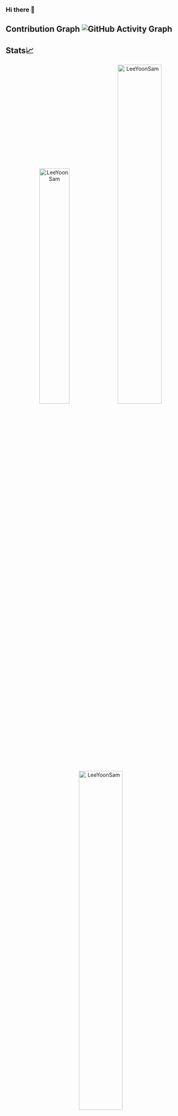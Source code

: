 ### Hi there 👋

## Contribution Graph ![GitHub Activity Graph](https://activity-graph.herokuapp.com/graph?username=LeeYoonSam&theme=dracula&hide_border=true)

## Stats📈

<p align="center">
<img width="40%" src="https://github-readme-stats.vercel.app/api/top-langs?username=LeeYoonSam&show_icons=true&theme=dracula&title_color=ff8000&text_color=ffffff&bg_color=6a6a6a&locale=en&layout=compact&hide_border=true" alt="LeeYoonSam" /> 
<img width="48%" src="https://github-readme-stats.vercel.app/api?username=LeeYoonSam&show_icons=true&theme=dracula&title_color=ff8000&text_color=ffffff&bg_color=6a6a6a&locale=en&hide_border=true" alt="LeeYoonSam" />
<img width="48%" src="https://github-readme-streak-stats.herokuapp.com/?user=LeeYoonSam&theme=highcontrast&hide_border=true" alt="LeeYoonSam" />
</p>

## Recent Activity ⚡
<!--START_SECTION:activity-->
<!--END_SECTION:activity-->

---

<!--GITHUB_ACTIVITY:{"rows": 5, "raw": true}-->


## My Blog 📖
- [네이버 블로그](https://blog.naver.com/lys1900)

